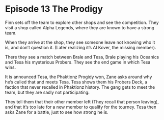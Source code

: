 
# Episode 13  The Prodigy

Finn sets off the team to explore other shops and see the competition. They visit a shop called Alpha Legends, where they are known to have a strong team. 

When they arrive at the shop, they see someone leave not knowing who it is, and don’t question it. (Later realizing it’s Al Kover, the missing member). 

There they see a match between Brale and Tesa, Brale playing his Oceanics and Tesa his mysterious Probers. They see the end game in which Tesa wins. 

It is announced Tesa, the Phaktionz Progidy won, Zane asks around why he’s called that and meets Tesa. Tesa shows them his Probers Deck, a faction that never recalled in Phaktionz history. The gang gets to meet the team, but they are sadly not participating. 

They tell them that their other member left (They recall that person leaving), and that it’s too late for a new member to qualify for the tourney. Tesa then asks Zane for a battle, just to see how strong he is. 


